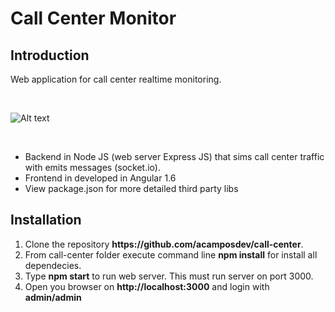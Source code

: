 # Call Center Monitor

## Introduction


Web application for call center realtime monitoring.

<br/>

![Alt text](screenshot.gif?raw=true "Snapshot")

<br/>

<ul>
    <li>Backend in Node JS (web server Express JS) that sims call center traffic with emits messages (socket.io).</li>
    <li>Frontend in developed in Angular 1.6</li>
    <li>View package.json for more detailed third party libs</li>
</ul>


## Installation

<ol>
    <li>Clone the repository <strong>https://github.com/acamposdev/call-center</strong>.</li>
    <li>From call-center folder execute command line <strong>npm install</strong> for install all dependecies.</li>
    <li>Type <strong>npm start</strong> to run web server. This must run server on port 3000.</li> 
    <li>Open you browser on <strong>http://localhost:3000</strong> and login with <strong>admin/admin</strong></li>
</ol>

